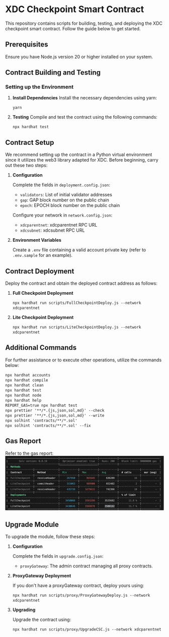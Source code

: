 # XDC Checkpoint Smart Contract

This repository contains scripts for building, testing, and deploying the XDC checkpoint smart contract. Follow the guide below to get started.

## Prerequisites

Ensure you have Node.js version 20 or higher installed on your system.

## Contract Building and Testing

### Setting up the Environment

1. **Install Dependencies**
   Install the necessary dependencies using yarn:
   
   ```shell
   yarn
   ```

2. **Testing**
   Compile and test the contract using the following commands:

   ```shell
   npx hardhat test
   ```

## Contract Setup

We recommend setting up the contract in a Python virtual environment since it utilizes the web3 library adapted for XDC. Before beginning, carry out these two steps:

1. **Configuration**
   
   Complete the fields in `deployment.config.json`:
   
   - `validators`: List of initial validator addresses
   - `gap`: GAP block number on the public chain
   - `epoch`: EPOCH block number on the public chain

   Configure your network in `network.config.json`:

   - `xdcparentnet`: xdcparentnet RPC URL
   - `xdcsubnet`: xdcsubnet RPC URL

2. **Environment Variables**
   
   Create a `.env` file containing a valid account private key (refer to `.env.sample` for an example).

## Contract Deployment

Deploy the contract and obtain the deployed contract address as follows:

1. **Full Checkpoint Deployment**

   ```shell
   npx hardhat run scripts/FullCheckpointDeploy.js --network xdcparentnet
   ```

2. **Lite Checkpoint Deployment**

   ```shell
   npx hardhat run scripts/LiteCheckpointDeploy.js --network xdcparentnet
   ```

## Additional Commands

For further assistance or to execute other operations, utilize the commands below:

```shell
npx hardhat accounts
npx hardhat compile
npx hardhat clean
npx hardhat test
npx hardhat node
npx hardhat help
REPORT_GAS=true npx hardhat test
npx prettier '**/*.{js,json,sol,md}' --check
npx prettier '**/*.{js,json,sol,md}' --write
npx solhint 'contracts/**/*.sol'
npx solhint 'contracts/**/*.sol' --fix
```

## Gas Report

Refer to the gas report:
![Gas Report](image.png)

## Upgrade Module

To upgrade the module, follow these steps:

1. **Configuration**
   
   Complete the fields in `upgrade.config.json`:
   
   - `proxyGateway`: The admin contract managing all proxy contracts.

2. **ProxyGateway Deployment**

   If you don't have a proxyGateway contract, deploy yours using:

   ```shell
   npx hardhat run scripts/proxy/ProxyGatewayDeploy.js --network xdcparentnet
   ```

3. **Upgrading**

   Upgrade the contract using:

   ```shell
   npx hardhat run scripts/proxy/UpgradeCSC.js --network xdcparentnet
   ```
